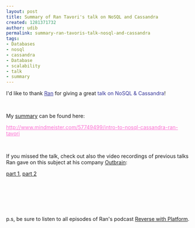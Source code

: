 ```yaml
---
layout: post
title: Summary of Ran Tavori's talk on NoSQL and Cassandra
created: 1281371732
author: udib
permalink: summary-ran-tavoris-talk-nosql-and-cassandra
tags:
- Databases
- nosql
- cassandra
- Database
- scalability
- talk
- summary
---
```

<p>I'd like to thank&nbsp;<a style="color: rgb(51, 51, 153); margin-top: 0px; margin-right: 0px; margin-bottom: 0px; margin-left: 0px; padding-top: 0px; padding-right: 0px; padding-bottom: 0px; padding-left: 0px; text-decoration: underline; " href="http://prettyprint.me">Ran</a> for giving a great&nbsp;<a style="color: rgb(51, 51, 153); margin-top: 0px; margin-right: 0px; margin-bottom: 0px; margin-left: 0px; padding-top: 0px; padding-right: 0px; padding-bottom: 0px; padding-left: 0px; text-decoration: none; " href="http://www.tikalk.com/introduction-nosql-cassandra-ran-tavori">talk on NoSQL &amp; Cassandra</a>!</p>
<p>
<meta charset="utf-8" />
<meta charset="utf-8" /></p>
<p>&nbsp;</p>
<p>My <a href="http://www.mindmeister.com/57749499/intro-to-nosql-cassandra-ran-tavori">summary</a>&nbsp;can be found here:</p>
<p><a target="_blank" style="list-style-type: none; list-style-position: initial; list-style-image: initial; margin-top: 0px; margin-right: 0px; margin-bottom: 0px; margin-left: 0px; padding-top: 0px; padding-right: 0px; padding-bottom: 0px; padding-left: 0px; text-decoration: underline; outline-style: none; outline-width: initial; outline-color: initial; color: rgb(252, 111, 210); " href="http://www.mindmeister.com/57749499/intro-to-nosql-cassandra-ran-tavori">http://www.mindmeister.com/57749499/intro-to-nosql-cassandra-ran-tavori</a></p>
<p>&nbsp;</p>
<p>If you missed the talk, check out also the video recordings of previous talks Ran gave on this subject at his company <a href="http://www.outbrain.com/">Outbrain</a>:</p>
<p><a href="http://prettyprint.me/2010/01/09/introduction-to-nosql-and-cassandra-part-1/">part 1</a>, <a href="http://prettyprint.me/2010/01/20/introduction-to-nosql-and-cassandra-part-2/">part 2</a></p>
<p>&nbsp;</p>
<p>&nbsp;</p>
<p>&nbsp;</p>
<p>p.s, be sure to listen to all episodes of Ran's podcast&nbsp;<a href="http://www.reversim.com/">Reverse with Platform</a>.</p>
<p>&nbsp;</p>
<p>&nbsp;</p>
<p>
<meta charset="utf-8" /></p>
